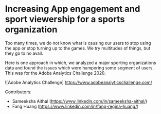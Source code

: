 # Increasing App engagement and sport viewership for a sports organization

Too many times, we do not know what is causing our users to stop using the app or stop turning up to the games.
We try multitudes of things, but they go to no avail.

Here is one approach in which, we analyzed a major sporting organizations data and found the issues which were hampering some segment of users. This was for the Adobe Analytics Challenge 2020. 



![Adobe Analytics Challenge] <https://www.adobeanalyticschallenge.com/>

Contributors:

* Sameeksha Aithal (https://www.linkedin.com/in/sameeksha-aithal/) <br>
* Fang Huang (https://www.linkedin.com/in/fang-regina-huang/)
